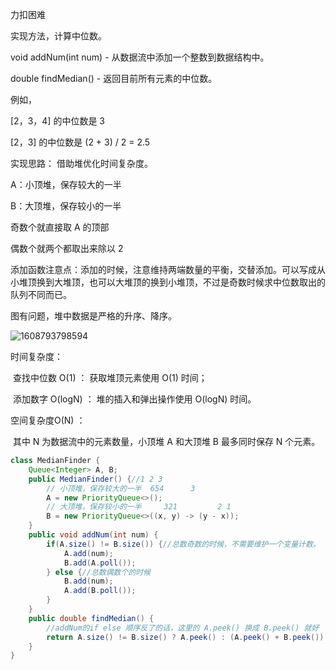 力扣困难



实现方法，计算中位数。

void addNum(int num) - 从数据流中添加一个整数到数据结构中。

double findMedian() - 返回目前所有元素的中位数。



例如，

[2，3，4] 的中位数是 3

[2，3] 的中位数是 (2 + 3) / 2 = 2.5





实现思路： 借助堆优化时间复杂度。 

A：小顶堆，保存较大的一半

B：大顶堆，保存较小的一半

奇数个就直接取 A 的顶部

偶数个就两个都取出来除以 2 



添加函数注意点：添加的时候，注意维持两端数量的平衡，交替添加。可以写成从小堆顶换到大堆顶，也可以大堆顶的换到小堆顶，不过是奇数时候求中位数取出的队列不同而已。



图有问题，堆中数据是严格的升序、降序。



![1608793798594](F:/项目/Git-md/ZJW-Summary/assets/1608793798594.png)



时间复杂度：

​	查找中位数 O(1) ： 获取堆顶元素使用 O(1) 时间；

​	添加数字 O(logN) ： 堆的插入和弹出操作使用 O(logN) 时间。

空间复杂度O(N) ： 

​    其中 N 为数据流中的元素数量，小顶堆 A 和大顶堆 B 最多同时保存 N 个元素。

````java
class MedianFinder {
    Queue<Integer> A, B;
    public MedianFinder() {//1 2 3
        // 小顶堆，保存较大的一半  654		 3 
        A = new PriorityQueue<>(); 
        // 大顶堆，保存较小的一半     321	       2 1
        B = new PriorityQueue<>((x, y) -> (y - x));
    }
    public void addNum(int num) {
        if(A.size() != B.size()) {//总数奇数的时候，不需要维护一个变量计数。
            A.add(num);
            B.add(A.poll());
        } else {//总数偶数个的时候
            B.add(num);
            A.add(B.poll());
        }
    }
    public double findMedian() {
        //addNum的if else 顺序反了的话，这里的 A.peek() 换成 B.peek() 就好
        return A.size() != B.size() ? A.peek() : (A.peek() + B.peek()) / 2.0;
    }
}
````


